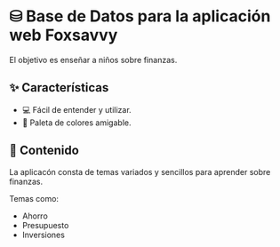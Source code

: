 # ⛁ Base de Datos para la aplicación web Foxsavvy

El objetivo es enseñar a niños sobre finanzas.

## ✨ Características

* 💻 Fácil de entender y utilizar.
* 🎨 Paleta de colores amigable.

## 📝 Contenido

La aplicacón consta de temas variados y sencillos para aprender sobre finanzas.

Temas como:

* Ahorro
* Presupuesto
* Inversiones
